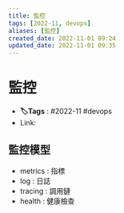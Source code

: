 ```yaml
---
title: 監控
tags: [2022-11, devops]
aliases: [監控]
created_date: 2022-11-01 09:24
updated_date: 2022-11-01 09:35
---
```


# 監控

- **🏷️Tags** :   #2022-11 #devops 
- Link: 

## 監控模型

- metrics : 指標
- log : 日誌
- tracing : 調用鏈
- health : 健康檢查
